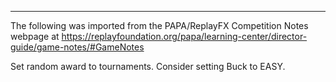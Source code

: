 ***
The following was imported from the PAPA/ReplayFX Competition Notes webpage at https://replayfoundation.org/papa/learning-center/director-guide/game-notes/#GameNotes

Set random award to tournaments. Consider setting Buck to EASY.